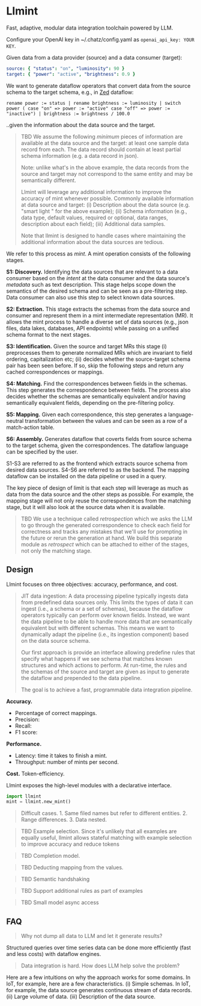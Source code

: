 # Llmint
Fast, adaptive, modular data integration toolchain powered by LLM.

Configure your OpenAI key in ~/.chatz/config.yaml as `openai_api_key: YOUR KEY`.

Given data from a data provider (source) and a data consumer (target):
```yaml
source: { "status": "on", "luminosity": 90 }
target: { "power": "active", "brightness": 0.9 }
```
We want to generate dataflow operators that convert data from the source schema to the target schema, e.g., in [Zed](https://github.com/brimdata/zed) dataflow:

```shell
rename power := status | rename brightness := luminosity | switch power ( case "on" => power := "active" case "off" => power := "inactive") | brightness := brightness / 100.0
```

..given the information about the data source and the target.

> TBD We assume the following *minimum* pieces of information are available at the data source and the target: at least one sample data record from each. The data record should contain at least partial schema information (e.g. a data record in json). 
>
> Note: unlike what's in the above example, the data records from the source and target may not correspond to the same entity and may be semantically different.
>
> Llmint will leverage any additional information to improve the accuracy of mint whenever possible. Commonly available information at data source and target: (i) Description about the data source (e.g. "smart light " for the above example); (ii) Schema information (e.g., data type, default values, required or optional, data ranges, description about each field); (iii) Additional data samples.
>
> Note that llmint is designed to handle cases where maintaining the additional information about the data sources are tedious. 

We refer to this process as *mint*.  A mint operation consists of the following stages.

**S1: Discovery.** Identifying the data sources that are relevant to a data consumer based on the *intent* at the data consumer and the data source's *metadata* such as text description. This stage helps scope down the semantics of the desired schema and can be seen as a pre-filtering step. Data consumer can also use this step to select known data sources.

**S2: Extraction.** This stage extracts the schemas from the data source and consumer and represent them in a mint intermediate representation (MR). It allows the mint process to handle a diverse set of data sources (e.g., json files, data lakes, databases, API endpoints) while passing on a unified schema format to the next stages.

**S3: Identification.** Given the source and target MRs this stage (i) preprocesses them to generate normalized MRs which are invariant to field ordering, capitalization etc; (ii) decides whether the source-target schema pair has been seen before. If so, skip the following steps and return any cached correspondences or mappings.

**S4: Matching.** Find the correspondences between fields in the schemas. This step generates the correspondence between fields. The process also decides whether the schemas are semantically equivalent and/or having semantically equivalent fields, depending on the pre-filtering policy.

**S5: Mapping.** Given each correspondence, this step generates a language-neutral transformation between the values and can be seen as a row of a match-action table. 

**S6: Assembly.** Generates dataflow that coverts fields from source schema to the target schema, given the correspondences. The dataflow language can be specified by the user.

S1-S3 are referred to as the frontend which extracts source schema from desired data sources. S4-S6 are referred to as the backend.  The mapping dataflow can be installed on the data pipeline or used in a query. 

The key piece of design of limit is that each step will leverage as much as data from the data source and the other steps as possible. For example, the mapping stage will not only reuse the correspondences from the matching stage, but it will also look at the source data when it is available.

> TBD We use a technique called *retrospection* which we asks the LLM to go through the generated correspondence to check each field for correctness and tracks any mistakes that we'll use for prompting in the future or rerun the generation at hand. We build this separate module as *retrospect* which can be attached to either of the stages, not only the matching stage.

## Design

Llmint focuses on three objectives: accuracy, performance, and cost.

> JIT data ingestion: A data processing pipeline typically ingests data from predefined data sources only. This limits the types of data it can ingest (i.e., a schema or a set of schemas), because the dataflow operators typically can perform over known fields. Instead, we want the data pipeline to be able to handle more data that are semantically equivalent but with different schemas. This means we want to dynamically adapt the pipeline (i.e., its ingestion component) based on the data source schema.
>
> Our first approach is provide an interface allowing predefine rules that specify what happens if we see schema that matches known structures and which actions to perform. At run-time, the rules and the schemas of the source and target are given as input to generate the dataflow and prepended to the data pipeline.
>
> The goal is to achieve a fast, programmable data integration pipeline.

**Accuracy.** 

* Percentage of correct mappings. 
* Precision:
* Recall:
* F1 score:

**Performance.** 
* Latency: time it takes to finish a mint.
* Throughput: number of mints per second.

**Cost.** Token-efficiency. 



Llmint exposes the high-level modules with a declarative interface.

```python
import llmint
mint = llmint.new_mint()
```

> Difficult cases. 1. Same filed names but refer to different entities. 2. Range differences. 3. Data nested.

> TBD Example selection. Since it's unlikely that all examples are equally useful, llmint allows stateful matching with example selection to improve accuracy and reduce tokens

> TBD Completion model.

> TBD Deducting mapping from the values.

> TBD Semantic handshaking 

> TBD Support additional rules as part of examples

> TBD Small model async access

## FAQ

> Why not dump all data to LLM and let it generate results?

Structured queries over time series data can be done more efficiently (fast and less costs) with dataflow engines. 

> Data integration is hard. How does LLM help solve the problem?

Here are a few intuitions on why the approach works for some domains. In IoT, for example, here are a few characteristics. (i) Simple schemas. In IoT, for example, the data source generates continuous stream of data records. (ii) Large volume of data. (iii) Description of the data source.
